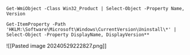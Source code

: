 ``` 
Get-WmiObject -Class Win32_Product | Select-Object -Property Name, Version 
```
```
Get-ItemProperty -Path 'HKLM:\Software\Microsoft\Windows\CurrentVersion\Uninstall\*' | Select-Object -Property DisplayName, DisplayVersion**
```

![[Pasted image 20240529222827.png]]